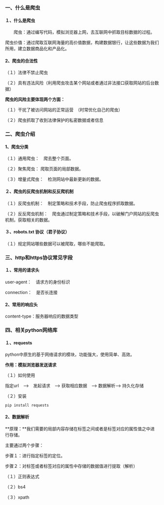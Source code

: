 ### 一、什么是爬虫

#### １、什么是爬虫

　　爬虫：通过编写代码，模拟浏览器上网，去互联网中抓取目标数据的过程。

​		爬虫价值：通过爬取互联网海量的高价值数据，构建数据银行，让这些数据为我们所用，建立数据商品化和产品化。

#### 2、爬虫的合法性

（１）法律不禁止爬虫

（２）具有违法风险（利用爬虫攻击某个网站或者通过非法接口获取网站的后台数据）

**爬虫的风险主要体现两个方面：**

（１）干扰了被访问网站的正常运营　（时常优化自己的爬虫）

（２）爬虫抓取了收到法律保护的私密数据或者信息

### 二、爬虫介绍

#### 1、爬虫分类

（１）通用爬虫：　爬去整个页面。

（２）聚焦爬虫：	爬取页面的局部数据。

（３）增量式爬虫：　检测网站中最新更新的数据。

#### ２、爬虫的反爬虫机制和反反爬机制

（１）反爬虫机制：　制定策略和技术手段，防止爬虫程序抓取数据。

（２）反反爬虫机制：　爬虫通过制定策略和技术手段，以破解门户网站的反爬虫机制，获取相关的数据。

#### ３、robots.txt 协议（君子协议）

（１）规定网站哪些数据可以被爬取，哪些不能爬取。

### 三、http和https协议常见字段

#### １、常用的请求头

user-agent：　请求方的身份标识

connection：　是否长连接

#### 2、常用的响应头

content-type：服务器响应的数据类型

### 四、相关python网络库

#### １、requests

python中原生的基于网络请求的模块，功能强大，使用简单、高效。

**作用：模拟浏览器发送请求**

（１）如何使用

指定url　——>　发起请求　——> 获取相应数据　——> 数据解析——> 持久化存储

（２）安装

```
pip install requests
```

#### 2、数据解析

**原理：**我们需要的局部内容存储在标签之间或者是标签对应的属性值之中进行存储。

主要通过两个步骤：

步骤１：进行指定标签的定位。

步骤２：对标签或者标签对应的属性中存储的数据值进行提取（解析）

（１）正则表达式

（２）bs4

（３）xpath








